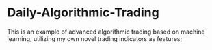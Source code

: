 # Daily-Algorithmic-Trading
This is an example of advanced algorithmic trading based on machine learning, utilizing my own novel trading indicators as features;  
